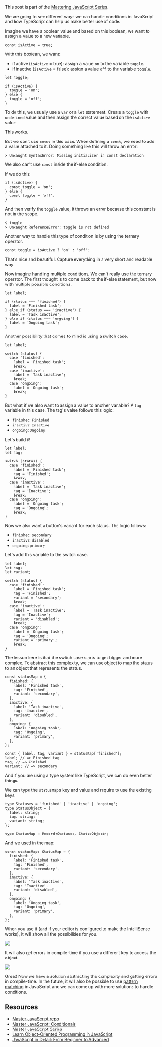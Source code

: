 This post is part of the [Mastering JavaScript Series](/series/mastering-javascript).

We are going to see different ways we can handle conditions in JavaScript and how TypeScript can help us make better use of code.

Imagine we have a boolean value and based on this boolean, we want to assign a value to a new variable.

```tsx
const isActive = true;
```

With this boolean, we want:

- if active (`isActive` = true): assign a value `on` to the variable `toggle`.
- if inactive (`isActive` = false): assign a value `off` to the variable `toggle`.

```tsx
let toggle;

if (isActive) {
  toggle = 'on';
} else {
  toggle = 'off';
}
```

To do this, we usually use a `var` or a `let` statement. Create a `toggle` with `undefined` value and then assign the correct value based on the `isActive` value.

This works.

But we can't use `const` in this case. When defining a `const`, we need to add a value attached to it. Doing something like this will throw an error:

```tsx
> Uncaught SyntaxError: Missing initializer in const declaration
```

We also can't use `const` inside the if-else condition.

If we do this:

```tsx
if (isActive) {
  const toggle = 'on';
} else {
  const toggle = 'off';
}
```

And then verify the `toggle` value, it throws an error because this constant is not in the scope.

```tsx
$ toggle
> Uncaught ReferenceError: toggle is not defined
```

Another way to handle this type of condition is by using the ternary operator.

```tsx
const toggle = isActive ? 'on' : 'off';
```

That's nice and beautiful. Capture everything in a very short and readable way.

Now imagine handling multiple conditions. We can't really use the ternary operator. The first thought is to come back to the if-else statement, but now with multiple possible conditions:

```tsx
let label;

if (status === 'finished') {
  label = 'Finished task';
} else if (status === 'inactive') {
  label = 'Task inactive';
} else if (status === 'ongoing') {
  label = 'Ongoing task';
}
```

Another possibility that comes to mind is using a switch case.

```tsx
let label;

switch (status) {
  case 'finished':
    label = 'Finished task';
    break;
  case 'inactive':
    label = 'Task inactive';
    break;
  case 'ongoing':
    label = 'Ongoing task';
    break;
}
```

But what if we also want to assign a value to another variable? A `tag` variable in this case. The tag's value follows this logic:

- `finished`: `Finished`
- `inactive`: `Inactive`
- `ongoing`: `Ongoing`

Let's build it!

```tsx
let label;
let tag;

switch (status) {
  case 'finished':
    label = 'Finished task';
    tag = 'Finished';
    break;
  case 'inactive':
    label = 'Task inactive';
    tag = 'Inactive';
    break;
  case 'ongoing':
    label = 'Ongoing task';
    tag = 'Ongoing';
    break;
}
```

Now we also want a button's variant for each status. The logic follows:

- `finished`: `secondary`
- `inactive`: `disabled`
- `ongoing`: `primary`

Let's add this variable to the switch case.

```tsx
let label;
let tag;
let variant;

switch (status) {
  case 'finished':
    label = 'Finished task';
    tag = 'Finished';
    variant = 'secondary';
    break;
  case 'inactive':
    label = 'Task inactive';
    tag = 'Inactive';
    variant = 'disabled';
    break;
  case 'ongoing':
    label = 'Ongoing task';
    tag = 'Ongoing';
    variant = 'primary';
    break;
}
```

The lesson here is that the switch case starts to get bigger and more complex. To abstract this complexity, we can use object to map the status to an object that represents the status.

```tsx
const statusMap = {
  finished: {
    label: 'Finished task',
    tag: 'Finished',
    variant: 'secondary',
  },
  inactive: {
    label: 'Task inactive',
    tag: 'Inactive',
    variant: 'disabled',
  },
  ongoing: {
    label: 'Ongoing task',
    tag: 'Ongoing',
    variant: 'primary',
  },
};

const { label, tag, variant } = statusMap['finished'];
label; // => Finished tag
tag; // => Finished
variant; // => secondary
```

And if you are using a type system like TypeScript, we can do even better things.

We can type the `statusMap`’s key and value and require to use the existing keys.

```tsx
type Statuses = 'finished' | 'inactive' | 'ongoing';
type StatusObject = {
  label: string;
  tag: string;
  variant: string;
};

type StatusMap = Record<Statuses, StatusObject>;
```

And we used in the map:

```tsx
const statusMap: StatusMap = {
  finished: {
    label: 'Finished task',
    tag: 'Finished',
    variant: 'secondary',
  },
  inactive: {
    label: 'Task inactive',
    tag: 'Inactive',
    variant: 'disabled',
  },
  ongoing: {
    label: 'Ongoing task',
    tag: 'Ongoing',
    variant: 'primary',
  },
};
```

When you use it (and if your editor is configured to make the IntelliSense works), it will show all the possibilities for you.

![](/series/mastering-javascript/intellisense.png)

It will also get errors in compile-time if you use a different key to access the object.

![](/series/mastering-javascript/error-in-compile-time.png)

Great! Now we have a solution abstracting the complexity and getting errors in compile-time. In the future, it will also be possible to use [pattern matching](https://github.com/tc39/proposal-pattern-matching) in JavaScript and we can come up with more solutions to handle conditions.

## Resources

- [Master JavaScript repo](https://github.com/imteekay/master-javascript)
- [Master JavaScript: Conditionals](https://github.com/imteekay/master-javascript/tree/main/conditionals)
- [Master JavaScript Series](/series/mastering-javascript)
- [Learn Object-Oriented Programming in JavaScript](https://www.educative.io/courses/learn-object-oriented-programming-in-javascript?aff=x8bV)
- [JavaScript in Detail: From Beginner to Advanced](https://www.educative.io/courses/javascript-in-detail-from-beginner-to-advanced?aff=x8bV)
